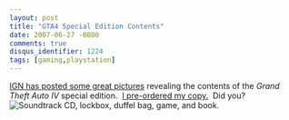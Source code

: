 ```yaml
---
layout: post
title: "GTA4 Special Edition Contents"
date: 2007-06-27 -0800
comments: true
disqus_identifier: 1224
tags: [gaming,playstation]
---
```

[IGN has posted some great
pictures](http://xbox360.ign.com/articles/799/799813p1.html) revealing
the contents of the *Grand Theft Auto IV* special edition.  [I
pre-ordered my
copy.](http://paraesthesia.com/archive/2007/06/19/preordered-grand-theft-auto-iv-special-edition.aspx) 
Did you?
 ![Soundtrack CD, lockbox, duffel bag, game, and
book.](https://hyqi8g.dm1.livefilestore.com/y2pohAM3utJl6qM9nLWvTAJhpSNnAhIpWcgT4lWcNua7XTZ67OI6TA5Vtj75W6kFGc8ufBDHL6U137Q7_PsrKiug-qSeY3mBvzrwHot72Dh5Yc/20070627gta4secontents.jpg?psid=1)


